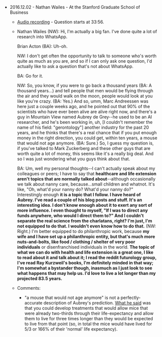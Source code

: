 

- 2016.12.02 - Nathan Wailes - At the Stanford Graduate School of Business
  - [Audio recording](https://goo.gl/DDkzTx) - Question starts at 33:56.
  - Nathan Wailes (NW): Hi, I'm actually a big fan. I've done quite a lot of research into WhatsApp.
    
    Brian Acton (BA): Uh-oh.
    
    NW: I don't get often the opportunity to talk to someone who's worth quite as much as you are, and so if I can only ask one question, I'd actually like to ask a question that's not about WhatsApp.
    
    BA: Go for it.
    
    NW: So, you know, if you were to go back a thousand years (BA: A thousand years...) and tell people that men would be flying through the air and they would walk on the moon, people would look at you like you're crazy. (BA: Yes.) And so, umm, Marc Andreessen was here just a couple weeks ago, and he pointed out that 90% of the scientists who have ever been alive are alive right now, and there's a guy in Mountain View named Aubrey de Grey--he used to be an AI researcher, and he's been working in, uh, [I couldn't remember the name of his field: "gerontology"] another industry for the past 20 years, and he thinks that there's a real chance that if you put enough money in the right direction, you could get, within ten years, a mouse that would not age anymore. (BA: Sure.) So, I guess my question is, if you've talked to Mark Zuckerberg and these other guys that are worth quite a lot of money, this seems like it's a really big deal. And so I was just wondering what you guys think about that.
    
    BA: Um, well my personal thoughts--I can't actually speak about my colleagues or peers; I have to say that **healthcare and life extension aren't topics that are normally talked about**--although occasionally we talk about nanny care, because...small children and whatnot. It's like, "Oh, what'd your nanny do? What'd your nanny do?" Interestingly enough **it is a topic that I follow. I have heard of Aubrey. I've read a couple of his blog posts and stuff. It's an interesting idea. I don't know enough about it to exert any sort of more influence. I even thought to myself, "If I was to direct any funds anywhere, who would I direct them to?" And I couldn't separate the real science from the charlatans, right? I'm just, I'm not equipped to do that. I wouldn't even know how to do that.** (NW: Right.) I'm better equipped to do philanthropic work, because **my wife and I have set up a philanthropic entity, but that's much more nuts-and-bolts, like food / clothing / shelter of very poor individuals** or disenfranchised individuals in the world. **The topic of what we can do with health and life extension is a great one, I like to read about it and talk about it; I read the reddit futurology group, I've read Ray Kurzweil's books, I'm definitely minded in that way; I'm somewhat a bystander though, inasmuch as I just look to see what happens that may help us. I'd love to live a lot longer than my projected 83.5 years.**
  - Comments:
    - "a mouse that would not age anymore" is not a perfectly-accurate description of Aubrey's prediction. [What he said](https://www.youtube.com/watch?v=8iYpxRXlboQ) was that you could develop treatments that would allow mice that were already two-thirds through their life-expectancy and allow them to live for three times longer than they would be expected to live from that point (so, in total the mice would have lived for 5/3 or 166% of their 'normal' life expectancy).
